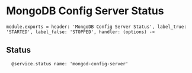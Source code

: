 
# MongoDB Config Server Status

    module.exports = header: 'MongoDB Config Server Status', label_true: 'STARTED', label_false: 'STOPPED', handler: (options) ->

## Status

      @service.status name: 'mongod-config-server'
